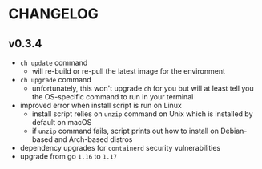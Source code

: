 # CHANGELOG

## v0.3.4

- `ch update` command
  - will re-build or re-pull the latest image for the environment
- `ch upgrade` command
  - unfortunately, this won't upgrade `ch` for you but will at least tell you the OS-specific command to run in your terminal
- improved error when install script is run on Linux
  - install script relies on `unzip` command on Unix which is installed by default on macOS
  - if `unzip` command fails, script prints out how to install on Debian-based and Arch-based distros
- dependency upgrades for `containerd` security vulnerabilities
- upgrade from go `1.16` to `1.17`
